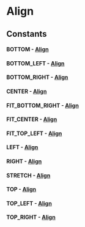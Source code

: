 # Align
## Constants
#### BOTTOM - [Align](Align.html)
#### BOTTOM_LEFT - [Align](Align.html)
#### BOTTOM_RIGHT - [Align](Align.html)
#### CENTER - [Align](Align.html)
#### FIT_BOTTOM_RIGHT - [Align](Align.html)
#### FIT_CENTER - [Align](Align.html)
#### FIT_TOP_LEFT - [Align](Align.html)
#### LEFT - [Align](Align.html)
#### RIGHT - [Align](Align.html)
#### STRETCH - [Align](Align.html)
#### TOP - [Align](Align.html)
#### TOP_LEFT - [Align](Align.html)
#### TOP_RIGHT - [Align](Align.html)
